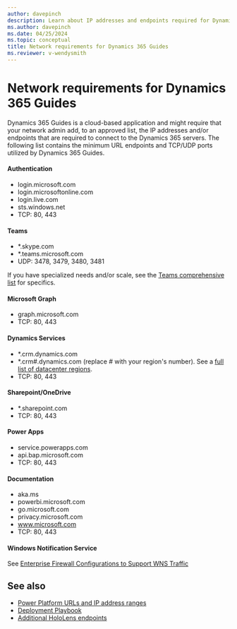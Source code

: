 ```yaml
---
author: davepinch
description: Learn about IP addresses and endpoints required for Dynamics 365 Guides 
ms.author: davepinch
ms.date: 04/25/2024
ms.topic: conceptual
title: Network requirements for Dynamics 365 Guides
ms.reviewer: v-wendysmith
---
```


# Network requirements for Dynamics 365 Guides

Dynamics 365 Guides is a cloud-based application and might require that your network admin add, to an approved list, the IP addresses and/or endpoints that are required to connect to the Dynamics 365 servers. The following list contains the minimum URL endpoints and TCP/UDP ports utilized by Dynamics 365 Guides.

#### Authentication

- login.microsoft.com
- login.microsoftonline.com
- login.live.com
- sts.windows.net
- TCP: 80, 443

#### Teams

- *.skype.com
- *.teams.microsoft.com
- UDP: 3478, 3479, 3480, 3481

If you have specialized needs and/or scale, see the [Teams comprehensive list](/microsoftteams/prepare-network) for specifics.

#### Microsoft Graph

- graph.microsoft.com
- TCP: 80, 443

#### Dynamics Services

- *.crm.dynamics.com
- *.crm#.dynamics.com (replace # with your region's number). See a [full list of datacenter regions](/power-platform/admin/new-datacenter-regions).
- TCP: 80, 443

#### Sharepoint/OneDrive

- *.sharepoint.com
- TCP: 80, 443

#### Power Apps

- service.powerapps.com
- api.bap.microsoft.com
- TCP: 80, 443

#### Documentation 

- aka.ms
- powerbi.microsoft.com
- go.microsoft.com
- privacy.microsoft.com
- www.microsoft.com 
- TCP: 80, 443

#### Windows Notification Service

See [Enterprise Firewall Configurations to Support WNS Traffic](/windows/apps/design/shell/tiles-and-notifications/firewall-allowlist-config)

## See also

- [Power Platform URLs and IP address ranges](/power-platform/admin/online-requirements#ip-addresses-and-urls)
- [Deployment Playbook](admin-deployment-playbook.md)
- [Additional HoloLens endpoints](/hololens/hololens-offline)
